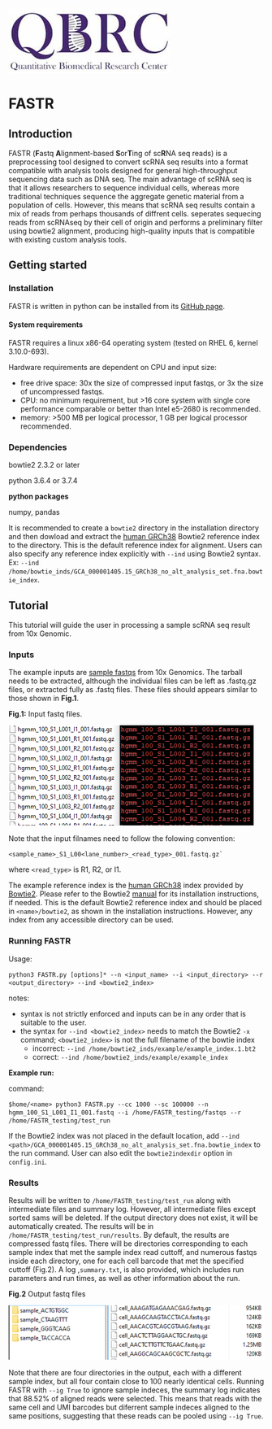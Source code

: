 ![logo](QBRC.jpg)
# FASTR
## Introduction
FASTR (**F**astq **A**lignment-based **S**or**T**ing of sc**R**NA seq reads) is a preprocessing tool designed to convert scRNA seq results into a format compatible with analysis tools designed for general high-throughput sequencing data such as DNA seq. The main advantage of scRNA seq is that it allows researchers to sequence individual cells, whereas more traditional techniques sequence the aggregate genetic material from a population of cells. However, this means that scRNA seq results contain a mix of reads from perhaps thousands of diffrent cells. <name> seperates sequecing reads from scRNAseq by their cell of origin and performs a preliminary filter using bowtie2 alignment, producing high-quality inputs that is compatible with existing custom analysis tools.
## Getting started
### Installation
FASTR is written in python can be installed from its [GitHub page](https://github.com/zzhu33/test).
#### System requirements
FASTR requires a linux x86-64 operating system (tested on RHEL 6, kernel 3.10.0-693).

Hardware requirements are dependent on CPU and input size:
  - free drive space: 30x the size of compressed input fastqs, or 3x the size of uncompressed fastqs.
  - CPU: no minimum requirement, but >16 core system with single core performance comparable or better than Intel e5-2680 is   recommended.
  - memory: >500 MB per logical processor, 1 GB per logical processor recommended.
### Dependencies
bowtie2 2.3.2 or later

python 3.6.4 or 3.7.4
  
**python packages**

numpy, pandas


It is recommended to create a `bowtie2` directory in the installation directory and then dowload and extract the [human GRCh38](ftp://ftp.ncbi.nlm.nih.gov/genomes/archive/old_genbank/Eukaryotes/vertebrates_mammals/Homo_sapiens/GRCh38/seqs_for_alignment_pipelines/GCA_000001405.15_GRCh38_no_alt_analysis_set.fna.bowtie_index.tar.gz) Bowtie2 reference index to the directory. This is the default reference index for alignment. Users can also specify any reference index explicitly with `--ind` using Bowtie2 syntax. Ex: `--ind /home/bowtie_inds/GCA_000001405.15_GRCh38_no_alt_analysis_set.fna.bowtie_index`.

## Tutorial
This tutorial will guide the user in processing a sample scRNA seq result from 10x Genomic. 
### Inputs
The example inputs are [sample fastqs](http://cf.10xgenomics.com/samples/cell-exp/1.2.0/hgmm_100/hgmm_100_fastqs.tar) from 10x Genomics. The tarball needs to be extracted, although the individual files can be left as .fastq.gz files, or extracted fully as .fastq files. These files should appears similar to those shown in **Fig.1**.

**Fig.1:** Input fastq files.

![example_fastq](input_fastq.PNG)

Note that the input filnames need to follow the folowing convention: 
```
<sample_name>_S1_L00<lane_number>_<read_type>_001.fastq.gz`
```
where `<read_type>` is R1, R2, or I1.

The example reference index is the [human GRCh38](ftp://ftp.ncbi.nlm.nih.gov/genomes/archive/old_genbank/Eukaryotes/vertebrates_mammals/Homo_sapiens/GRCh38/seqs_for_alignment_pipelines/GCA_000001405.15_GRCh38_no_alt_analysis_set.fna.bowtie_index.tar.gz) index provided by [Bowtie2](http://bowtie-bio.sourceforge.net/bowtie2/index.shtml). Please refer to the Bowtie2 [manual](http://bowtie-bio.sourceforge.net/bowtie2/manual.shtml) for its installation instructions, if needed. This is the default Bowtie2 reference index and should be placed in `<name>/bowtie2`, as shown in the installation instructions. However, any index from any accessible directory can be used.
### Running FASTR
Usage:
```
python3 FASTR.py [options]* --n <input_name> --i <input_directory> --r <output_directory> --ind <bowtie2_index>
```
notes: 
  - syntax is not strictly enforced and inputs can be in any order that is suitable to the user.
  - the syntax for `--ind <bowtie2_index>` needs to match the Bowtie2 `-x` command; `<bowtie2_index>` is not the full filename of the bowtie index
    - incorrect: `--ind /home/bowtie2_inds/example/example_index.1.bt2`
    - correct: `--ind /home/bowtie2_inds/example/example_index`

**Example run:**

command:
```
$home/<name> python3 FASTR.py --cc 1000 --sc 100000 --n hgmm_100_S1_L001_I1_001.fastq --i /home/FASTR_testing/fastqs --r /home/FASTR_testing/test_run 
```

If the Bowtie2 index was not placed in the default location, add `--ind <path>/GCA_000001405.15_GRCh38_no_alt_analysis_set.fna.bowtie_index` to the run command. User can also edit the `bowtie2indexdir` option in `config.ini`.
### Results
Results will be written to `/home/FASTR_testing/test_run` along with intermediate files and summary log. However, all intermediate files except sorted sams will be deleted. If the output directory does not exist, it will be automatically created.  The results will be in `/home/FASTR_testing/test_run/results`. By default, the results are compressed fastq files. There will be directories corresponding to each sample index that met the sample index read cuttoff, and numerous fastqs inside each directory, one for each cell barcode that met the specified cuttoff (Fig.2). A log ,`summary.txt`, is also provided, which includes run parameters and run times, as well as other information about the run. 

**Fig.2** Output fastq files

![example output](output_fastq.PNG)

Note that there are four directories in the output, each with a different sample index, but all four contain close to 100 nearly identical cells. Running FASTR with `--ig True` to ignore sample indeces, the summary log indicates that 88.52% of aligned reads were selected. This means that reads with the same cell and UMI barcodes but diferrent sample indeces aligned to the same positions, suggesting that these reads can be pooled using `--ig True`.



